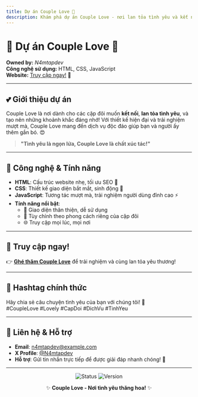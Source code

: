 ```yaml
---
title: Dự án Couple Love 💖
description: Khám phá dự án Couple Love - nơi lan tỏa tình yêu và kết nối các cặp đôi!
---
```


# 🌟 Dự án Couple Love 💑

**Owned by:** *N4mtapdev*  
**Công nghệ sử dụng:** HTML, CSS, JavaScript  
**Website:** [Truy cập ngay!](https://capdoi.vercel.app) 🚀  

---

## 💕 Giới thiệu dự án

Couple Love là nơi dành cho các cặp đôi muốn **kết nối**, **lan tỏa tình yêu**, và tạo nên những khoảnh khắc đáng nhớ! Với thiết kế hiện đại và trải nghiệm mượt mà, Couple Love mang đến dịch vụ độc đáo giúp bạn và người ấy thêm gắn bó. 😍

> **"Tình yêu là ngọn lửa, Couple Love là chất xúc tác!"**

---

## 🎨 Công nghệ & Tính năng

- **HTML**: Cấu trúc website nhẹ, tối ưu SEO 📑
- **CSS**: Thiết kế giao diện bắt mắt, sinh động 🎨
- **JavaScript**: Tương tác mượt mà, trải nghiệm người dùng đỉnh cao ⚡
- **Tính năng nổi bật**:
  - 🎉 Giao diện thân thiện, dễ sử dụng
  - 💌 Tùy chỉnh theo phong cách riêng của cặp đôi
  - 🌐 Truy cập mọi lúc, mọi nơi

---

## 🔗 Truy cập ngay!

👉 **[Ghé thăm Couple Love](https://capdoi.vercel.app)** để trải nghiệm và cùng lan tỏa yêu thương!  

---

## 📢 Hashtag chính thức

Hãy chia sẻ câu chuyện tình yêu của bạn với chúng tôi! 💬  
#CoupleLove #Lovely #CapDoi #DichVu #TinhYeu

---

## 📩 Liên hệ & Hỗ trợ

- **Email**: n4mtapdev@example.com  
- **X Profile**: [@N4mtapdev](https://x.com/n4mtapdev)  
- **Hỗ trợ**: Gửi tin nhắn trực tiếp để được giải đáp nhanh chóng! 📧

---

<p align="center">
  <img src="https://img.shields.io/badge/Status-Active-brightgreen" alt="Status" />
  <img src="https://img.shields.io/badge/Version-1.0-blue" alt="Version" />
</p>

<p align="center">
  ✨ <strong>Couple Love - Nơi tình yêu thăng hoa!</strong> ✨
</p>